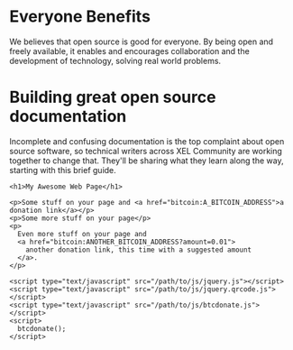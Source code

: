 <!-- TITLE: Support Wiki -->

# Everyone Benefits
We believes that open source is good for everyone. By being open and freely available, it enables and encourages collaboration and the development of technology, solving real world problems.

# Building great open source documentation

Incomplete and confusing documentation is the top complaint about open source software, so technical writers across XEL Community are working together to change that. They'll be sharing what they learn along the way, starting with this brief guide.

<html>
  <head>
    <link rel="stylesheet" href="/path/to/css/btcdonate.css">
  </head>
  <body>

    <h1>My Awesome Web Page</h1>

    <p>Some stuff on your page and <a href="bitcoin:A_BITCOIN_ADDRESS">a donation link</a></p>
    <p>Some more stuff on your page</p>
    <p>
      Even more stuff on your page and
      <a href="bitcoin:ANOTHER_BITCOIN_ADDRESS?amount=0.01">
        another donation link, this time with a suggested amount
      </a>.
    </p>

    <script type="text/javascript" src="/path/to/js/jquery.js"></script>
    <script type="text/javascript" src="/path/to/js/jquery.qrcode.js"></script>
    <script type="text/javascript" src="/path/to/js/btcdonate.js"></script>
    <script>
      btcdonate();
    </script>

  </body>
</html>





